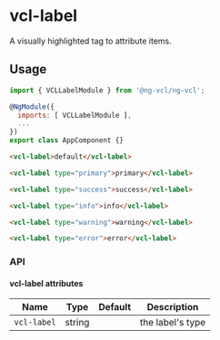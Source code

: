 # vcl-label

A visually highlighted tag to attribute items.

## Usage

```js
import { VCLLabelModule } from '@ng-vcl/ng-vcl';

@NgModule({
  imports: [ VCLLabelModule ],
  ...
})
export class AppComponent {}
```

```html
<vcl-label>default</vcl-label>

<vcl-label type="primary">primary</vcl-label>

<vcl-label type="success">success</vcl-label>

<vcl-label type="info">info</vcl-label>

<vcl-label type="warning">warning</vcl-label>

<vcl-label type="error">error</vcl-label>
```

### API

#### vcl-label attributes

Name       | Type   | Default | Description
---------- | ------ | ------- | ------------------------------------------------------------
`vcl-label`| string |         | the label's type
